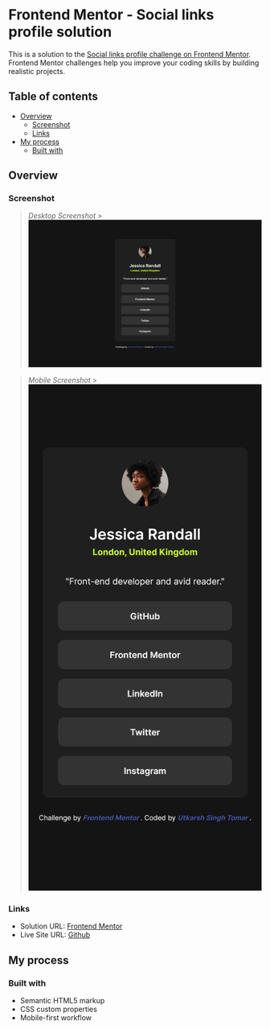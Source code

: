 # Frontend Mentor - Social links profile solution

This is a solution to the [Social links profile challenge on Frontend Mentor](https://www.frontendmentor.io/challenges/social-links-profile-UG32l9m6dQ). Frontend Mentor challenges help you improve your coding skills by building realistic projects.

## Table of contents

- [Overview](#overview)
  - [Screenshot](#screenshot)
  - [Links](#links)
- [My process](#my-process)
  - [Built with](#built-with)

## Overview

### Screenshot

> _Desktop Screenshot_ > ![Desktop Screenshot](./design/screenshots/desktop-screenshot.png)

> _Mobile Screenshot_ > ![Desktop Screenshot](./design/screenshots/mobile-screenshot.png)

### Links

- Solution URL: [Frontend Mentor](https://www.frontendmentor.io/solutions/social-links-profile-solution-BCe320A1my)
- Live Site URL: [Github](https://singh-ut.github.io/FEMC_Social-Links-Profile/)

## My process

### Built with

- Semantic HTML5 markup
- CSS custom properties
- Mobile-first workflow
